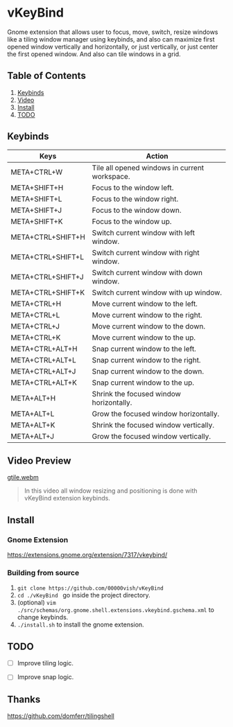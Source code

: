 # vKeyBind

Gnome extension that allows user to focus, move, switch, resize windows like a tiling window manager using keybinds, and also can maximize first opened window vertically and horizontally, or just vertically, or just center the first opened window. And also can tile windows in a grid.   

## Table of Contents
1. [Keybinds](#keybinds)
2. [Video](#video)
3. [Install](#install)
4. [TODO](#todo)


## Keybinds <a name="keybinds"></a>

| Keys    | Action |
| -------- | ------- |
| META+CTRL+W  | Tile all opened windows in current workspace. |
| META+SHIFT+H  | Focus to the window left. |
| META+SHIFT+L  | Focus to the window right. |
| META+SHIFT+J  | Focus to the window down. |
| META+SHIFT+K  | Focus to the window up. |
| META+CTRL+SHIFT+H  | Switch current window with left window. |
| META+CTRL+SHIFT+L  | Switch current window with right window. |
| META+CTRL+SHIFT+J  | Switch current window with down window. |
| META+CTRL+SHIFT+K  | Switch current window with up window. |
| META+CTRL+H  | Move current window to the left. |
| META+CTRL+L  | Move current window to the right. |
| META+CTRL+J  | Move current window to the down. |
| META+CTRL+K  | Move current window to the up. |
| META+CTRL+ALT+H  | Snap current window to the left. |
| META+CTRL+ALT+L  | Snap current window to the right. |
| META+CTRL+ALT+J  | Snap current window to the down. |
| META+CTRL+ALT+K  | Snap current window to the up. |
| META+ALT+H  | Shrink the focused window horizontally. |
| META+ALT+L  | Grow the focused window horizontally. |
| META+ALT+K  | Shrink the focused window vertically. |
| META+ALT+J  | Grow the focused window vertically. |

## Video Preview <a name="video"></a>

[gtile.webm](https://github.com/user-attachments/assets/f9d38dc8-0a7d-4abb-b817-d11d9ea96064)

> In this video all window resizing and positioning is done with vKeyBind extension keybinds.

## Install <a name="install"></a>

### Gnome Extension
https://extensions.gnome.org/extension/7317/vkeybind/

### Building from source

1. ```git clone https://github.com/00000vish/vKeyBind```
2. ```cd ./vKeyBind ``` go inside the project directory.
3. (optional) ```vim ./src/schemas/org.gnome.shell.extensions.vkeybind.gschema.xml``` to change keybinds.
4. ```./install.sh``` to install the gnome extension. 



## TODO <a name="todo"></a>

- [ ] Improve tiling logic.
- [ ] Improve snap logic.


## Thanks 
https://github.com/domferr/tilingshell
